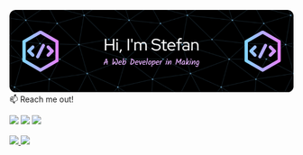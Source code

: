 ![Header](./github-header-image.png)
<br>
📫 Reach me out!
<br>
  <div  align="start"> 
  <a href="https://www.linkedin.com/in/stefan-gogov/" target="_blank"><img src="https://img.shields.io/badge/-LinkedIn-%230077B5?style=for-the-badge&logo=linkedin&logoColor=white" target="_blank"></a>   
  <a href = "mailto:stefangogov@proton.me"><img src="https://img.shields.io/badge/-Gmail-%23333?style=for-the-badge&logo=gmail&logoColor=white" target="_blank"></a>
  <a href="https://www.instagram.com/stekata_g/" target="_blank"><img src="https://img.shields.io/badge/-Instagram-%23E4405F?style=for-the-badge&logo=instagram&logoColor=white"</a>

</div>
 <br>

 <div>
  <a href="https://github.com/stekatag">
  <img height="150em" src="https://readme-stats.clckblog.space/api?username=stekatag&show_icons=true&theme=aura&include_all_commits=true&count_private=true"/>
  <img height="150em" src="https://readme-stats.clckblog.space/api/top-langs/?username=stekatag&layout=compact&theme=aura"/>
</div>

<!---
stekatag/stekatag is a ✨ special ✨ repository because its `README.md` (this file) appears on your GitHub profile.
You can click the Preview link to take a look at your changes.
--->
